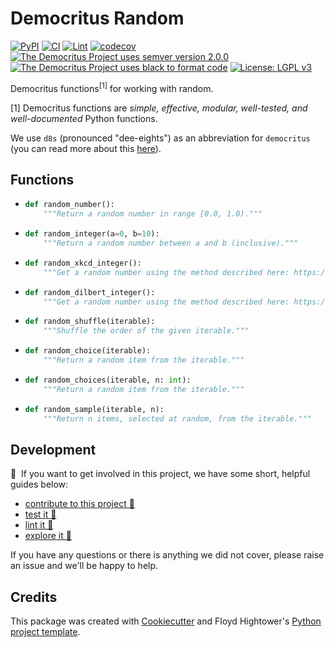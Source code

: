 # Democritus Random

[![PyPI](https://img.shields.io/pypi/v/d8s-random.svg)](https://pypi.python.org/pypi/d8s-random)
[![CI](https://github.com/democritus-project/d8s-random/workflows/CI/badge.svg)](https://github.com/democritus-project/d8s-random/actions)
[![Lint](https://github.com/democritus-project/d8s-random/workflows/Lint/badge.svg)](https://github.com/democritus-project/d8s-random/actions)
[![codecov](https://codecov.io/gh/democritus-project/d8s-random/branch/main/graph/badge.svg?token=V0WOIXRGMM)](https://codecov.io/gh/democritus-project/d8s-random)
[![The Democritus Project uses semver version 2.0.0](https://img.shields.io/badge/-semver%20v2.0.0-22bfda)](https://semver.org/spec/v2.0.0.html)
[![The Democritus Project uses black to format code](https://img.shields.io/badge/code%20style-black-000000.svg)](https://github.com/psf/black)
[![License: LGPL v3](https://img.shields.io/badge/License-LGPL%20v3-blue.svg)](https://choosealicense.com/licenses/lgpl-3.0/)

Democritus functions<sup>[1]</sup> for working with random.

[1] Democritus functions are <i>simple, effective, modular, well-tested, and well-documented</i> Python functions.

We use `d8s` (pronounced "dee-eights") as an abbreviation for `democritus` (you can read more about this [here](https://github.com/democritus-project/roadmap#what-is-d8s)).

## Functions

  - ```python
    def random_number():
        """Return a random number in range [0.0, 1.0)."""
    ```
  - ```python
    def random_integer(a=0, b=10):
        """Return a random number between a and b (inclusive)."""
    ```
  - ```python
    def random_xkcd_integer():
        """Get a random number using the method described here: https://xkcd.com/221/."""
    ```
  - ```python
    def random_dilbert_integer():
        """Get a random number using the method described here: https://dilbert.com/strip/2001-10-25c."""
    ```
  - ```python
    def random_shuffle(iterable):
        """Shuffle the order of the given iterable."""
    ```
  - ```python
    def random_choice(iterable):
        """Return a random item from the iterable."""
    ```
  - ```python
    def random_choices(iterable, n: int):
        """Return a random item from the iterable."""
    ```
  - ```python
    def random_sample(iterable, n):
        """Return n items, selected at random, from the iterable."""
    ```

## Development

👋 &nbsp;If you want to get involved in this project, we have some short, helpful guides below:

- [contribute to this project 🥇][contributing]
- [test it 🧪][local-dev]
- [lint it 🧹][local-dev]
- [explore it 🔭][local-dev]

If you have any questions or there is anything we did not cover, please raise an issue and we'll be happy to help.

## Credits

This package was created with [Cookiecutter](https://github.com/audreyr/cookiecutter) and Floyd Hightower's [Python project template](https://github.com/fhightower-templates/python-project-template).

[contributing]: https://github.com/democritus-project/.github/blob/main/CONTRIBUTING.md#contributing-a-pr-
[local-dev]: https://github.com/democritus-project/.github/blob/main/CONTRIBUTING.md#local-development-
